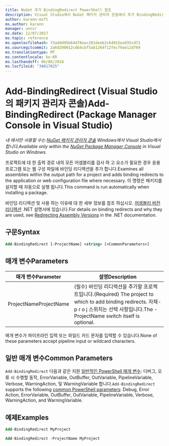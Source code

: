 ```yaml
---
title: NuGet 추가 BindingRedirect PowerShell 참조
description: Visual Studio에서 NuGet 패키지 관리자 콘솔에서 추가 BindingRedirect PowerShell 명령에 대 한 참조입니다.
author: karann-msft
ms.author: karann
manager: unnir
ms.date: 12/07/2017
ms.topic: reference
ms.openlocfilehash: f3addd95b64d78eac201deeb2c64915ea935cd71
ms.sourcegitcommit: 2a6d200012cdb4cbf5ab1264f12fecf9ae12d769
ms.translationtype: MT
ms.contentlocale: ko-KR
ms.lasthandoff: 06/06/2018
ms.locfileid: "34817625"
---
```

# <a name="add-bindingredirect-package-manager-console-in-visual-studio"></a><span data-ttu-id="4849e-103">Add-BindingRedirect (Visual Studio의 패키지 관리자 콘솔)</span><span class="sxs-lookup"><span data-stu-id="4849e-103">Add-BindingRedirect (Package Manager Console in Visual Studio)</span></span>

<span data-ttu-id="4849e-104">*내 에서만 사용할 수는 [NuGet 패키지 관리자 콘솔](package-manager-console.md) Windows에서 Visual Studio에서 합니다.*</span><span class="sxs-lookup"><span data-stu-id="4849e-104">*Available only within the [NuGet Package Manager Console](package-manager-console.md) in Visual Studio on Windows.*</span></span>

<span data-ttu-id="4849e-105">프로젝트에 대 한 출력 경로 내의 모든 어셈블리를 검사 하 고 요소가 필요한 경우 응용 프로그램 또는 웹 구성 파일에 바인딩 리디렉션을 추가 합니다.</span><span class="sxs-lookup"><span data-stu-id="4849e-105">Examines all assemblies within the output path for a project and adds binding redirects to the application or web configuration file where necessary.</span></span> <span data-ttu-id="4849e-106">이 명령은 패키지를 설치할 때 자동으로 실행 됩니다.</span><span class="sxs-lookup"><span data-stu-id="4849e-106">This command is run automatically when installing a package.</span></span>

<span data-ttu-id="4849e-107">바인딩 리디렉션 및 사용 하는 이유에 대 한 세부 정보를 참조 하십시오. [어셈블리 버전 리디렉션](/dotnet/framework/configure-apps/redirect-assembly-versions) .NET 설명서에 있습니다.</span><span class="sxs-lookup"><span data-stu-id="4849e-107">For details on binding redirects and why they are used, see [Redirecting Assembly Versions](/dotnet/framework/configure-apps/redirect-assembly-versions) in the .NET documentation.</span></span>

## <a name="syntax"></a><span data-ttu-id="4849e-108">구문</span><span class="sxs-lookup"><span data-stu-id="4849e-108">Syntax</span></span>

```ps
Add-BindingRedirect [-ProjectName] <string> [<CommonParameters>]
```

## <a name="parameters"></a><span data-ttu-id="4849e-109">매개 변수</span><span class="sxs-lookup"><span data-stu-id="4849e-109">Parameters</span></span>

| <span data-ttu-id="4849e-110">매개 변수</span><span class="sxs-lookup"><span data-stu-id="4849e-110">Parameter</span></span> | <span data-ttu-id="4849e-111">설명</span><span class="sxs-lookup"><span data-stu-id="4849e-111">Description</span></span> |
| --- | --- |
| <span data-ttu-id="4849e-112">ProjectName</span><span class="sxs-lookup"><span data-stu-id="4849e-112">ProjectName</span></span> | <span data-ttu-id="4849e-113">(필수) 바인딩 리디렉션을 추가할 프로젝트입니다.</span><span class="sxs-lookup"><span data-stu-id="4849e-113">(Required) The project to which to add binding redirects.</span></span> <span data-ttu-id="4849e-114">자체-p r o j 스위치는 선택 사항입니다.</span><span class="sxs-lookup"><span data-stu-id="4849e-114">The -ProjectName switch itself is optional.</span></span> |

<span data-ttu-id="4849e-115">매개 변수가 파이프라인 입력 또는 와일드 카드 문자를 입력할 수 있습니다.</span><span class="sxs-lookup"><span data-stu-id="4849e-115">None of these parameters accept pipeline input or wildcard characters.</span></span>

## <a name="common-parameters"></a><span data-ttu-id="4849e-116">일반 매개 변수</span><span class="sxs-lookup"><span data-stu-id="4849e-116">Common Parameters</span></span>

<span data-ttu-id="4849e-117">`Add-BindingRedirect` 다음과 같은 지원 [일반적인 PowerShell 매개 변수](http://go.microsoft.com/fwlink/?LinkID=113216): 디버그, 오류 시 수행할 동작, ErrorVariable, OutBuffer, OutVariable, PipelineVariable, Verbose, WarningAction, 및 WarningVariable 합니다.</span><span class="sxs-lookup"><span data-stu-id="4849e-117">`Add-BindingRedirect` supports the following [common PowerShell parameters](http://go.microsoft.com/fwlink/?LinkID=113216): Debug, Error Action, ErrorVariable, OutBuffer, OutVariable, PipelineVariable, Verbose, WarningAction, and WarningVariable.</span></span>

## <a name="examples"></a><span data-ttu-id="4849e-118">예제</span><span class="sxs-lookup"><span data-stu-id="4849e-118">Examples</span></span>

```ps
Add-BindingRedirect MyProject

Add-BindingRedirect -ProjectName MyProject
```